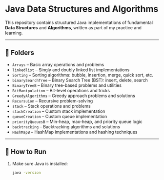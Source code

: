 # Java Data Structures and Algorithms

This repository contains structured Java implementations of fundamental
**Data Structures** and **Algorithms**, written as part of my practice and learning.

---

## 📂 Folders

- `Arrays` – Basic array operations and problems  
- `linkedlist` – Singly and doubly linked list implementations  
- `Sorting` – Sorting algorithms: bubble, insertion, merge, quick sort, etc.  
- `binarySearchTree` – Binary Search Tree (BST): insert, delete, search  
- `BinaryTreeB` – Binary tree-based problems and utilities  
- `BitManipulation` – Bit-level operations and tricks  
- `GreedyAlgorithms` – Greedy approach problems and solutions  
- `Recursuion` – Recursive problem-solving  
- `stack` – Stack operations and problems  
- `stackCreation` – Custom stack implementation  
- `queueCreation` – Custom queue implementation  
- `priorityQueuesB` – Min-heap, max-heap, and priority queue logic  
- `backtracking` – Backtracking algorithms and solutions  
- `HashMapB` – HashMap implementations and hashing techniques  

---

## 🚀 How to Run

1. Make sure Java is installed:
   ```bash
   java -version
